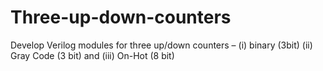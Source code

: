 # Three-up-down-counters

Develop Verilog modules for three up/down counters – (i) binary (3bit) (ii) Gray Code (3 bit) and (iii) On-Hot (8 bit)
